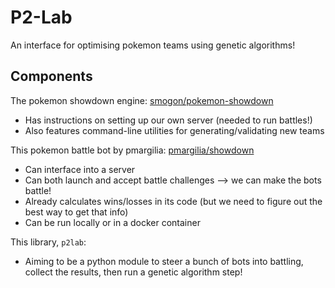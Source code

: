 # P2-Lab

An interface for optimising pokemon teams using genetic algorithms!

## Components

The pokemon showdown engine: [smogon/pokemon-showdown](https://github.com/smogon/pokemon-showdown)
- Has instructions on setting up our own server (needed to run battles!)
- Also features command-line utilities for generating/validating new teams

This pokemon battle bot by pmargilia: [pmargilia/showdown](https://github.com/pmariglia/showdown)
- Can interface into a server
- Can both launch and accept battle challenges --> we can make the bots battle!
- Already calculates wins/losses in its code (but we need to figure out the best way to get that info)
- Can be run locally or in a docker container

This library, `p2lab`:
- Aiming to be a python module to steer a bunch of bots into battling, collect the results, then run a genetic algorithm step!
